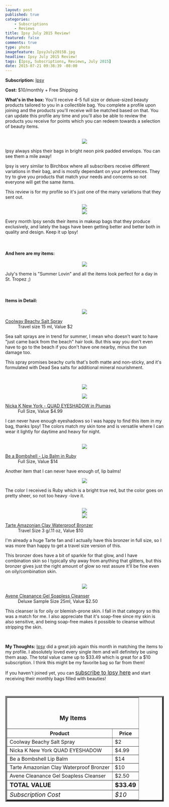 ```yaml
---
layout: post
published: true
categories: 
    - Subscriptions
    - Reviews
title: Ipsy July 2015 Review!
featured: false
comments: true
type: photo
imagefeature: IpsyJuly2015B.jpg
headline: Ipsy July 2015 Review!
tags: [Ipsy, Subscriptions, Reviews, July 2015]
date: 2015-07-21 09:38:39 -08:00
---
```


<p><b>Subscription:</b> <a href="https://www.ipsy.com/new?refer=uns8d" target="_blank">Ipsy</a></p>
<p><b>Cost:</b> $10/monthly + Free Shipping</p>
<p><b>What's in the box:</b> You'll receive 4-5 full size or deluxe-sized beauty products tailored to you in a collectible bag. You complete a profile upon joining and the products you'll receive will be matched based on that. You can update this profile any time and you'll also be able to review the products you receive for points which you can redeem towards a selection of beauty items.</p>
<br>

<center><img src='/images/IpsyJuly2015Packaging.jpg'></center>
<p>Ipsy always ships their bags in bright neon pink padded envelops. You can see them a mile away!</p>

<p>Ipsy is very similar to Birchbox where all subscribers receive different variations in their bag, and is mostly dependant on your preferences. They try to give you products that match your needs and concerns so not everyone will get the same items.</p>

<p>This review is for my profile so it's just one of the many variations that they sent out.</p>

<center><img src='/images/IpsyJuly2015Bag.jpg'></center>
<center><img src='/images/IpsyJuly2015Bag2.jpg'></center>

<p>Every month Ipsy sends their items in makeup bags that they produce exclusively, and lately the bags have been getting better and better both in quality and design. Keep it up Ipsy!</p>
<br>

<H4>And here are my items:</H4>
<center><img src='/images/IpsyJuly2015Items.jpg'></center>
<p>July's theme is "Summer Lovin" and all the items look perfect for a day in St. Tropez ;)</p>
<br>

<H4>Items in Detail:</H4>

<p><center><img src='/images/IpsyJuly2015Hair.jpg'></center></p>
<DL>
<DT><a href="https://www.coolwayhair.com/ProductDetail.aspx?pid=131" target="_blank">Coolway Beachy Salt Spray</a></DT>
<DD>Travel size 15 ml, Value $2</DD>
</DL>

<p>Sea salt sprays are in trend for summer, I mean who doesn't want to have "just came back from the beach" hair look. But this way you don't even have to go to the beach if you don't have one nearby, minus the sun damage too.</p>
<p>This spray promises beachy curls that's both matte and non-sticky, and it's formulated with Dead Sea salts for additional mineral nourishment.</p> 
<br>

<p><center><img src='/images/IpsyJuly2015Eyeshadow.jpg'></center></p>
<p><center><img src='/images/IpsyJuly2015Eyeshadow2.jpg'></center></p>
<DL>
<DT><a href="http://www.nicka.com/eye/eye-shadow/quad-eyeshadow" target="_blank">Nicka K New York - QUAD EYESHADOW in Plumas</a></DT>
<DD>Full Size, Value $4.99</DD>
</DL>

<p>I can never have enough eyeshadows so I was happy to find this item in my bag, thanks Ipsy! The colors match my skin tone and is versatile where I can wear it lightly for daytime and heavy for night.</p>
<br>

<center><img src='/images/IpsyJuly2015Lip.jpg'></center>
<DL>
<DT><a href="http://beabombshellcosmetics.com/product/lip-balm/ruby/" target="_blank">Be a Bombshell - Lip Balm in Ruby</a></DT>
<DD>Full Size, Value $14</DD>
</DL>

<p>Another item that I can never have enough of, lip balms!</p>

<center><img src='/images/IpsyJuly2015Lip2.jpg'></center>
<p>The color I received is Ruby which is a bright true red, but the color goes on pretty sheer, so not too heavy -love it.</p>
<br>

<center><img src='/images/IpsyJuly2015Bronzer.jpg'></center>
<center><img src='/images/IpsyJuly2015Bronzer2.jpg'></center>
<DL>
<DT><a href="http://tartecosmetics.com/tarte-item-powder-bronzer" target="_blank">Tarte Amazonian Clay Waterproof Bronzer</a></DT>
<DD>Travel Size 3 g/.11 oz, Value $10</DD>
</DL>

<p>I'm already a huge Tarte fan and I actually have this bronzer in full size, so I was more than happy to get a travel size version of this.</p>
<p>This bronzer does have a bit of sparkle for that glow, and I have combination skin so I typically shy away from anything that glitters, but this bronzer gives just the right amount of glow so rest assure it'll be fine even on oily/combination skin.</p>
<br>

<center><img src='/images/IpsyJuly2015Cleanser.jpg'></center>
<DL>
<DT><a href="http://www.aveneusa.com/products/categories/cleansers/cleanance-gel-soapless-cleanser-1" target="_blank">Avene Cleanance Gel Soapless Cleanser</a></DT>
<DD>Deluxe Sample Size 25ml, Value $2.50</DD>
</DL>

<p>This cleanser is for oily or blemish-prone skin. I fall in that category so this was a match for me. I also appreciate that it's soap-free since my skin is also sensitive, and being soap-free makes it possible to cleanse without stripping the skin.</p>
<br>

<p><i class="icon-exclamation-sign"></i><b> My Thoughts:</b> <a href="https://www.ipsy.com/new?refer=uns8d" target="_blank">Ipsy</a> did a great job again this month in matching the items to my profile. I absolutely loved every single item and will definitely be using them asap. The total value came up to $33.49 which is great for a $10 subscription. I think this might be my favorite bag so far from them!</p>

<p>If you haven't joined yet, you can <a href="https://www.ipsy.com/new?refer=uns8d" target="_blank"><big>subscribe to Ipsy here</big></a> and start receiving their monthly bags filled with beauties!</p>
<br>

<TABLE  BORDER="5">
   <TR>
      <TH COLSPAN="2">
         <H3><BR><center>My Items</center></H3>
      </TH>
   </TR>
      <TH>Product</TH>
      <TH>Price</TH>
  <TR>
      <TD>Coolway Beachy Salt Spray</TD>
      <TD>$2</TD>
   </TR>
   <TR>
      <TD>Nicka K New York QUAD EYESHADOW</TD>
      <TD>$4.99</TD>
   </TR>
    <TR>
      <TD>Be a Bombshell Lip Balm</TD>
      <TD>$14</TD>
   </TR>
    <TR>
      <TD>Tarte Amazonian Clay Waterproof Bronzer</TD>
      <TD>$10</TD>
   </TR>
    <TR>
      <TD>Avene Cleanance Gel Soapless Cleanser</TD>
      <TD>$2.50</TD>
   </TR>
   <TR>
      <TD><b><big>TOTAL VALUE</big></b></TD>
      <TD><b><big>$33.49</big></b></TD>
   </TR>
   <TR>
      <TD><i><big>Subscription Cost</big></i></TD>
      <TD><i><big>$10</big></i></TD>
   </TR>
</TABLE>
